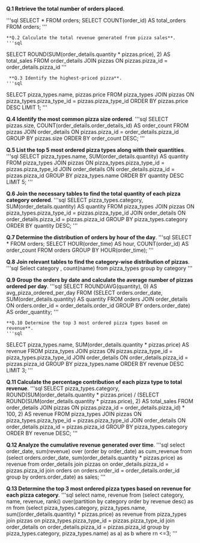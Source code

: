 



**Q.1 Retrieve the total number of orders placed**.

'''sql
SELECT 
    *
FROM
    orders;
SELECT 
    COUNT(order_id) AS total_orders
FROM
    orders; 
   '''
    
    
    **Q.2 Calculate the total revenue generated from pizza sales**.
    '''sql
SELECT 
    ROUND(SUM(order_details.quantity * pizzas.price),
            2) AS total_sales
   FROM
    order_details
        JOIN
    pizzas ON pizzas.pizza_id = order_details.pizza_id
   '''
    
    
     **Q.3 Identify the highest-priced pizza**.
    '''sql
SELECT 
    pizza_types.name, pizzas.price
FROM
    pizza_types
        JOIN
    pizzas ON pizza_types.pizza_type_id = pizzas.pizza_type_id
ORDER BY pizzas.price DESC
LIMIT 1;
   '''

 **Q.4 Identify the most common pizza size ordered**.
'''sql
SELECT 
    pizzas.size,
    COUNT(order_details.order_details_id) AS order_count
FROM
    pizzas
        JOIN
    order_details ON pizzas.pizza_id = order_details.pizza_id
GROUP BY pizzas.size
ORDER BY order_count DESC;
   '''


**Q.5 List the top 5 most ordered pizza types along with their quantities**.
'''sql
SELECT 
    pizza_types.name, SUM(order_details.quantity) AS quantity
FROM
    pizza_types
        JOIN
    pizzas ON pizza_types.pizza_type_id = pizzas.pizza_type_id
        JOIN
    order_details ON order_details.pizza_id = pizzas.pizza_id
GROUP BY pizza_types.name
ORDER BY quantity DESC
LIMIT 5;
   '''

**Q.6 Join the necessary tables to find the  total quantity of each pizza category ordered**.
'''sql
SELECT 
    pizza_types.category,
    SUM(order_details.quantity) AS quantity
FROM
    pizza_types
        JOIN
    pizzas ON pizza_types.pizza_type_id = pizzas.pizza_type_id
        JOIN
    order_details ON order_details.pizza_id = pizzas.pizza_id
GROUP BY pizza_types.category
ORDER BY quantity DESC;
   '''


**Q.7 Determine the distribution of orders by hour of the day**. 
   '''sql
SELECT 
    *
FROM
    orders;
SELECT 
    HOUR(order_time) AS hour, COUNT(order_id) AS order_count
FROM
    orders
GROUP BY HOUR(order_time);
   '''


**Q.8 Join relevant tables to find the category-wise distribution of pizzas**.
'''sql
Select category , count(name) from pizza_types
group by category
'''

**Q.9 Group the orders by date and calculate the average number of pizzas ordered per day**.
'''sql
SELECT 
    ROUND(AVG(quantity), 0) AS avg_pizza_ordered_per_day
FROM
    (SELECT 
        orders.order_date, SUM(order_details.quantity) AS quantity
    FROM
        orders
    JOIN order_details ON orders.order_id = order_details.order_id
    GROUP BY orders.order_date) AS order_quantity;
   '''
    
    
    **Q.10 Determine the top 3 most ordered pizza types based on revenue**.
    '''sql
SELECT 
    pizza_types.name,
    SUM(order_details.quantity * pizzas.price) AS revenue
FROM
    pizza_types
        JOIN
    pizzas ON pizzas.pizza_type_id = pizza_types.pizza_type_id
        JOIN
    order_details ON order_details.pizza_id = pizzas.pizza_id
GROUP BY pizza_types.name
ORDER BY revenue DESC
LIMIT 3;
   '''


**Q.11 Calculate the percentage contribution of each pizza type to total revenue**.
'''sql
SELECT 
    pizza_types.category,
    ROUND(SUM(order_details.quantity * pizzas.price) / (SELECT 
                    ROUND(SUM(order_details.quantity * pizzas.price),
                                2) AS total_sales
                FROM
                    order_details
                        JOIN
                    pizzas ON pizzas.pizza_id = order_details.pizza_id) * 100,
            2) AS revenue
FROM
    pizza_types
        JOIN
    pizzas ON pizza_types.pizza_type_id = pizzas.pizza_type_id
        JOIN
    order_details ON order_details.pizza_id = pizzas.pizza_id
GROUP BY pizza_types.category
ORDER BY revenue DESC;
   '''


**Q.12 Analyze the cumulative revenue generated over time**.
'''sql
select order_date,
sum(revenue) over (order by order_date) as cum_revenue
from
(select orders.order_date,
sum(order_details.quantity * pizzas.price) as revenue
from order_details join pizzas
on order_details.pizza_id = pizzas.pizza_id
join orders
on orders.order_id = order_details.order_id
group by orders.order_date) as sales;
   '''


 **Q.13 Determine the top 3 most ordered pizza types based on revenue for each pizza category**.
'''sql
select name, revenue from 
(select category, name, revenue,
rank() over(partition by category order by revenue desc) as rn
from
(select pizza_types.category, pizza_types.name,
sum((order_details.quantity) * pizzas.price) as revenue
from pizza_types join pizzas
on pizza_types.pizza_type_id = pizzas.pizza_type_id
join order_details
on order_details.pizza_id = pizzas.pizza_id
group by pizza_types.category, pizza_types.name) as a) as b
where rn <=3;
   '''
